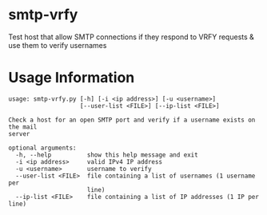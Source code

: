 # smtp-vrfy
Test host that allow SMTP connections if they respond to VRFY requests &amp; use them to verify usernames

# Usage Information
```
usage: smtp-vrfy.py [-h] [-i <ip address>] [-u <username>]
                    [--user-list <FILE>] [--ip-list <FILE>]

Check a host for an open SMTP port and verify if a username exists on the mail
server

optional arguments:
  -h, --help          show this help message and exit
  -i <ip address>     valid IPv4 IP address
  -u <username>       username to verify
  --user-list <FILE>  file containing a list of usernames (1 username per
                      line)
  --ip-list <FILE>    file containing a list of IP addresses (1 IP per line)
```
